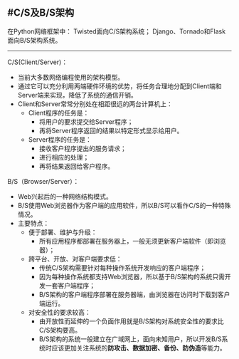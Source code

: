 #C/S及B/S架构
---
在Python网络框架中：
Twisted面向C/S架构系统；
Django、Tornado和Flask面向B/S架构系统。

---
C/S(Client/Server)：
- 当前大多数网络编程使用的架构模型。
- 通过它可以充分利用两端硬件环境的优势，将任务合理地分配到Client端和Server端来实现，降低了系统的通信开销。
- Client和Server常常分别处在相距很远的两台计算机上：
  - Client程序的任务是：
    - 将用户的要求提交给Server程序；
    - 再将Server程序返回的结果以特定形式显示给用户。
  - Server程序的任务是：
    - 接收客户程序提出的服务请求；
    - 进行相应的处理；
    - 再将结果返回给客户程序。
    
B/S（Browser/Server）：
- Web兴起后的一种网络结构模式。
- B/S使用Web浏览器作为客户端的应用软件，所以B/S可以看作C/S的一种特殊情况。
- 主要特点：
  - 便于部署、维护与升级：
    - 所有应用程序都部署在服务器上，一般无须更新客户端软件（即浏览器）；
  - 跨平台、开放、对客户端要求低：
    - 传统C/S架构需要针对每种操作系统开发响应的客户端程序；
    - 因为每种操作系统都支持Web浏览器，所以基于B/S架构的系统只需开发一套客户端程序；
    - B/S架构的客户端程序部署在服务器端，由浏览器在访问时下载到客户端运行。
  - 对安全性的要求较高：
    - 由开放性而延伸的一个负面作用就是B/S架构对系统安全性的要求比C/S架构要高。
    - B/S架构的系统一般建立在广域网上，面向未知用户，所以开发B/S系统时应该更加关注系统的**防攻击、数据加密、备份、防伪造**等能力。
